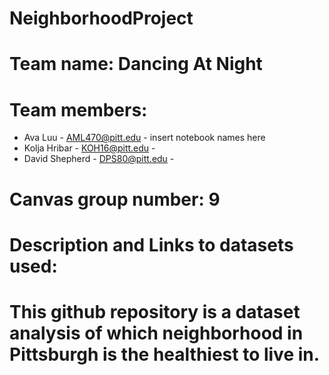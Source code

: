 # NeighborhoodProject
# Team name: Dancing At Night
# Team members: 
* Ava Luu - AML470@pitt.edu - insert notebook names here
* Kolja Hribar - KOH16@pitt.edu - 
* David Shepherd - DPS80@pitt.edu - 

# Canvas group number: 9

# Description and Links to datasets used:

# This github repository is a dataset analysis of which neighborhood in Pittsburgh is the healthiest to live in. 
